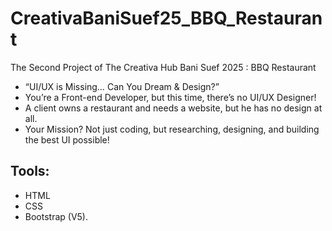 # CreativaBaniSuef25_BBQ_Restaurant
The Second Project of The Creativa Hub Bani Suef 2025 : BBQ Restaurant
- “UI/UX is Missing… Can You Dream &amp;  Design?” 
- You’re a Front-end Developer, but this time, there’s no UI/UX  Designer!  
- A client owns a restaurant and needs a website, but he has no  design at all.  
- Your Mission? Not just coding, but researching, designing,  and building the best UI possible!
## Tools:
- HTML
- CSS
- Bootstrap (V5).

